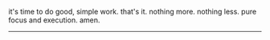 it's time to do good, simple work. that's it.
nothing more. nothing less.
pure focus and execution.
amen.

---

